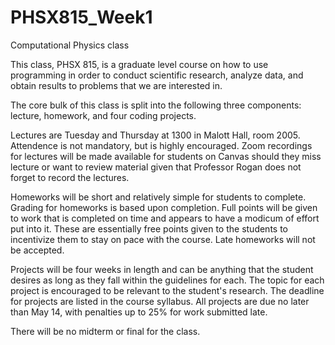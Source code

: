 # PHSX815_Week1
Computational Physics class

This class, PHSX 815, is a graduate level course on how to use programming in order to conduct scientific research, analyze data, and obtain results to problems that we are interested in. 

The core bulk of this class is split into the following three components: lecture, homework, and four coding projects. 

Lectures are Tuesday and Thursday at 1300 in Malott Hall, room 2005. Attendence is not mandatory, but is highly encouraged. Zoom recordings for lectures will be made available for students on Canvas should they miss lecture or want to review material given that Professor Rogan does not forget to record the lectures. 

Homeworks will be short and relatively simple for students to complete. Grading for homeworks is based upon completion. Full points will be given to work that is completed on time and appears to have a modicum of effort put into it. These are essentially free points given to the students to incentivize them to stay on pace with the course. Late homeworks will not be accepted.

Projects will be four weeks in length and can be anything that the student desires as long as they fall within the guidelines for each. The topic for each project is encouraged to be relevant to the student's research. The deadline for projects are listed in the course syllabus. All projects are due no later than May 14, with penalties up to 25% for work submitted late. 

There will be no midterm or final for the class. 
